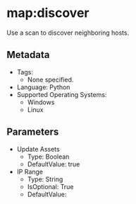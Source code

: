 <!-- region Generated -->
# map:discover

Use a scan to discover neighboring hosts.

## Metadata

- Tags:
  - None specified.
- Language: Python
- Supported Operating Systems:
  - Windows
  - Linux

## Parameters

- Update Assets
  - Type: Boolean
  - DefaultValue: true
- IP Range
  - Type: String
  - IsOptional: True
  - DefaultValue: 
<!-- endregion -->

